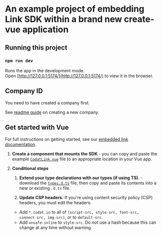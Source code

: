 # An example project of embedding Link SDK within a brand new create-vue application

## Running this project

### `npm run dev`

Runs the app in the development mode.\
Open [http://127.0.0.1:5174/](http://127.0.0.1:5174/) to view it in the browser.

## Company ID

You need to have created a company first.

See <a href="https://github.com/codatio/sdk-link/tree/main#create-a-new-company" target="_blank">readme guide</a> on creating a new company.

## Get started with Vue

For full instructions on getting started, see our [embedded link documentation](https://docs.codat.io/auth-flow/authorize-embedded-link#get-started).

1. **Create a component that mounts the SDK** - you can copy and paste the example <a href="./src/components/CodatLink.vue" target="_blank">`CodatLink.vue`</a> file to an appropriate location in your Vue app.
2. **Conditional steps**

   1. **Extend your type declarations with our types (if using TS).** - download the <a href="https://github.com/codatio/sdk-link/blob/main/snippets/types.d.ts" target="_blank"> `types.d.ts`</a> file, then copy and paste its contents into a new or existing `.d.ts` file.

   3. **Update CSP headers.** If you're using content security policy (CSP) headers, you must edit the headers:

   - Add `*.codat.io` to all of `(script-src, style-src, font-src, connect-src, img-src)`, or to `default-src`.
   - Add `unsafe-inline` to `style-src`. Do _not_ use a hash because this can change at any time without warning.

